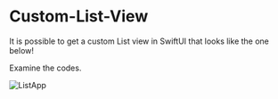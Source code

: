 # Custom-List-View

It is possible to get a custom List view in SwiftUI that looks like the one below! 

Examine the codes.

![ListApp](https://github.com/user-attachments/assets/8e4ba1e0-4b78-447e-b3f0-8ad6160b5fc4)
